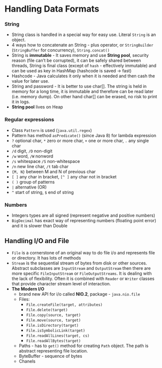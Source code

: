 Handling Data Formats
===========================

### String
* String class is handled in a special way for easy use. Literal `String` is an object.
* 4 ways how to concatenate an String - plus operator, or `StringBuilder` (`StringBuffer` for concurrency), `String.concat()`
* String is **immutable** - It saves memory and use **String pool**, security reason (file can’t be corrupted), it can be safely shared between threads, String is final class (except of `hash` - effectively immutable) and can be used as key in HashMap (hashcode is saved -> fast)
* Hashcode - Java calculates it only when it is needed and then cash the value for later use.
* String and password - It is better to use char[]. The string is held in memory for a long time, it is immutable and therefore can be read later (i.e. memory dump). On other hand char[] can be erased, no risk to print it in logs.
* **String pool** lives on Heap
### Regular expressions
 * Class `Pattern` is used (`java.util.regex`)
 * Pattern has method `asPredicate()` (since Java 8) for lambda expression
 * `?` optional char, `*` zero or more char, `+` one or more char, `.` any single char
 * `/d` digit, `/D` non-digit
 * `/w` word, `/W` nonword
 * `/s` whitespace `/S` non-whitespace
 * `/n` new line char, `/t` tab char
 * `{M, N}` between M and N of previous char
 * `[ ]` any char in bracket, `[^ ]` any char not in bracket
 * `( )` group of patterns
 * `|` alternative (OR)
 * `^` start of string, `$` end of string
### Numbers
 * Integers types are all signed (represent negative and positive numbers)
 * `BigDecimal` has exact way of representing numbers (floating point error) and it is slower than Double
 
## Handling I/O and File
 * `File` is a cornerstone of an original way to do file i/o and represents file or directory. It has lots of methods
 * `Stream` is the sequential stream of bytes from disk or other sources. Abstract subclasses are `InputStream` and `OutputStream` then there are more specific `FileInputStream` or `FileOutputStreams`. It is dealing with the lack of flexibility. Often it is combined with `Reader` or `Writer` classes that provide character stream level of interaction.
 * **The Modern I/O**
    * brand new API for i/o called **NIO.2**, package - `java.nio.file`
    * Files:
      * `File.createFile(target, attributes)`
      * `File.delete(target)`
      * `File.copy(source, target)`
      * `File.move(source, target)`
      * `File.isDirectory(target)`
      * `File.isSymbolicLink(target)`
      * `File.readAllLines(target, cs)`
      * `File.readAllBytes(target)`
    * Paths - has to `get()` method for creating `Path` object. The path is abstract representing file location.
    * ByteBuffer - sequence of bytes 
    * Chanels
